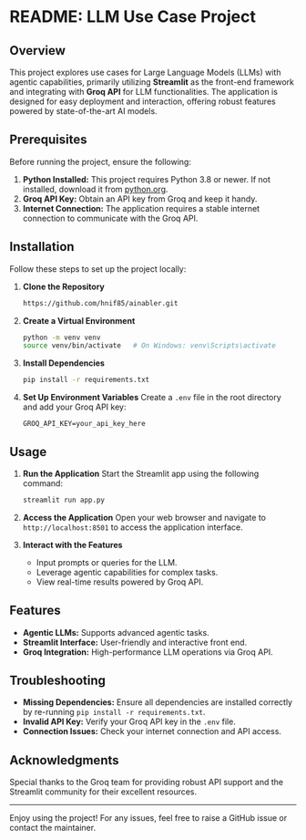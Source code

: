 # README: LLM Use Case Project

## Overview
This project explores use cases for Large Language Models (LLMs) with agentic capabilities, primarily utilizing **Streamlit** as the front-end framework and integrating with **Groq API** for LLM functionalities. The application is designed for easy deployment and interaction, offering robust features powered by state-of-the-art AI models.

## Prerequisites
Before running the project, ensure the following:

1. **Python Installed:** This project requires Python 3.8 or newer. If not installed, download it from [python.org](https://www.python.org/downloads/).
2. **Groq API Key:** Obtain an API key from Groq and keep it handy.
3. **Internet Connection:** The application requires a stable internet connection to communicate with the Groq API.

## Installation

Follow these steps to set up the project locally:

1. **Clone the Repository**
   ```bash
   https://github.com/hnif85/ainabler.git
   ```

2. **Create a Virtual Environment**
   ```bash
   python -m venv venv
   source venv/bin/activate   # On Windows: venv\Scripts\activate
   ```

3. **Install Dependencies**
   ```bash
   pip install -r requirements.txt
   ```

4. **Set Up Environment Variables**
   Create a `.env` file in the root directory and add your Groq API key:
   ```env
   GROQ_API_KEY=your_api_key_here
   ```

## Usage

1. **Run the Application**
   Start the Streamlit app using the following command:
   ```bash
   streamlit run app.py
   ```

2. **Access the Application**
   Open your web browser and navigate to `http://localhost:8501` to access the application interface.

3. **Interact with the Features**
   - Input prompts or queries for the LLM.
   - Leverage agentic capabilities for complex tasks.
   - View real-time results powered by Groq API.

## Features
- **Agentic LLMs:** Supports advanced agentic tasks.
- **Streamlit Interface:** User-friendly and interactive front end.
- **Groq Integration:** High-performance LLM operations via Groq API.

## Troubleshooting
- **Missing Dependencies:** Ensure all dependencies are installed correctly by re-running `pip install -r requirements.txt`.
- **Invalid API Key:** Verify your Groq API key in the `.env` file.
- **Connection Issues:** Check your internet connection and API access.

## Acknowledgments
Special thanks to the Groq team for providing robust API support and the Streamlit community for their excellent resources.

---

Enjoy using the project! For any issues, feel free to raise a GitHub issue or contact the maintainer.
